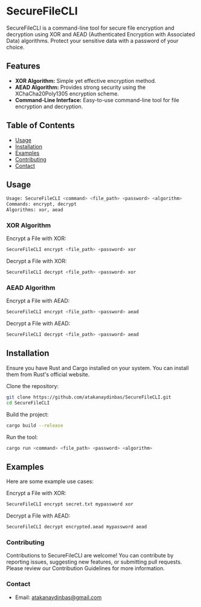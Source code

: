# SecureFileCLI

SecureFileCLI is a command-line tool for secure file encryption and decryption using XOR and AEAD (Authenticated Encryption with Associated Data) algorithms. Protect your sensitive data with a password of your choice.

## Features

- **XOR Algorithm:** Simple yet effective encryption method.
- **AEAD Algorithm:** Provides strong security using the XChaCha20Poly1305 encryption scheme.
- **Command-Line Interface:** Easy-to-use command-line tool for file encryption and decryption.

## Table of Contents

- [Usage](#usage)
- [Installation](#installation)
- [Examples](#examples)
- [Contributing](#contributing)
- [Contact](#contact)

## Usage

```bash
Usage: SecureFileCLI <command> <file_path> <password> <algorithm>
Commands: encrypt, decrypt
Algorithms: xor, aead
```

### XOR Algorithm
Encrypt a File with XOR:

```bash
SecureFileCLI encrypt <file_path> <password> xor
```
Decrypt a File with XOR:

```bash
SecureFileCLI decrypt <file_path> <password> xor
```


### AEAD Algorithm
Encrypt a File with AEAD:

```bash
SecureFileCLI encrypt <file_path> <password> aead
```
Decrypt a File with AEAD:

```bash
SecureFileCLI decrypt <file_path> <password> aead
```
## Installation
Ensure you have Rust and Cargo installed on your system. You can install them from Rust's official website.

Clone the repository:

```bash
git clone https://github.com/atakanaydinbas/SecureFileCLI.git
cd SecureFileCLI
```
Build the project:

```bash
cargo build --release
```
Run the tool:

```bash
cargo run <command> <file_path> <password> <algorithm>
```
## Examples
Here are some example use cases:

Encrypt a File with XOR:

```bash
SecureFileCLI encrypt secret.txt mypassword xor
```
Decrypt a File with AEAD:

```bash
SecureFileCLI decrypt encrypted.aead mypassword aead
```
### Contributing
Contributions to SecureFileCLI are welcome! You can contribute by reporting issues, suggesting new features, or submitting pull requests. Please review our Contribution Guidelines for more information.

### Contact
- Email: atakanaydinbas@gmail.com
